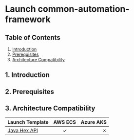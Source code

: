 # Launch common-automation-framework
## **Table of Contents**
1. [Introduction](#1-introduction)
2. [Prerequisites](#2-prerequisites)
3. [Architecture Compatibility](#3-architecture-compatibility)

## 1. Introduction

## 2. Prerequisites

## 3. Architecture Compatibility
| Launch Template      | AWS ECS | Azure AKS     |
| :---        |    :----:   |          ---: |
| [Java Hex API](https://github.com/launchbynttdata/launch-api-hex-java-template) | &check; | &cross; |
